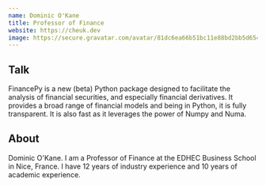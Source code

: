 ```yaml
---
name: Dominic O'Kane
title: Professor of Finance
website: https://cheuk.dev
image: https://secure.gravatar.com/avatar/81dc6ea66b51bc11e88bd2bb5d65424c?s=500
---
```


## Talk
FinancePy is a new (beta) Python package designed to facilitate the analysis of financial securities, and especially financial derivatives. It provides a broad range of financial models and being in Python, it is fully transparent. It is also fast as it leverages the power of Numpy and Numa.

## About
Dominic O'Kane. I am a Professor of Finance at the EDHEC Business School in Nice, France. I have 12 years of industry experience and 10 years of academic experience.
